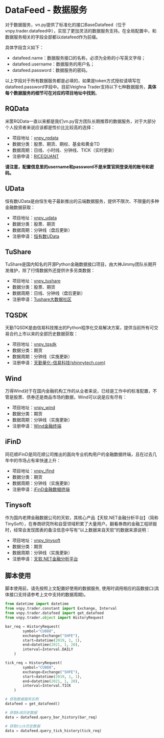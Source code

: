 # DataFeed - 数据服务


对于数据服务，vn.py提供了标准化的接口BaseDatafeed（位于vnpy.trader.datafeed中），实现了更加灵活的数据服务支持。在全局配置中，和数据服务相关的字段全部都以datafeed作为前缀。

具体字段含义如下：
- datafeed.name：数据服务接口的名称，必须为全称的小写英文字母；
- datafeed.username：数据服务的用户名；
- datafeed.password：数据服务的密码。

以上字段对于所有数据服务都是必填的，如果是token方式授权请填写在datafeed.password字段中。目前Veighna Trader支持以下七种数据服务，**具体每个数据服务的细节可在对应的项目地址中找到**。

## RQData

米筐RQData一直以来都是我们vn.py官方团队长期推荐的数据服务，对于大部分个人投资者来说应该都是性价比比较高的选择：
- 项目地址：[vnpy_rqdata](https://github.com/vnpy/vnpy_rqdata)
- 数据分类：股票、期货、期权、基金和黄金TD
- 数据周期：日线、小时线、分钟线、TICK（实时更新）
- 注册申请：[RICEQUANT](https://www.ricequant.com/welcome/purchase?utm_source=vnpy)

**请注意，配置信息里的username和password不是米筐官网登录用的账号和密码。**


## UData

恒有数UData是由恒生电子最新推出的云端数据服务，提供不限次、不限量的多种金融数据获取：
- 项目地址：[vnpy_udata](https://github.com/vnpy/vnpy_udata)
- 数据分类：股票、期货
- 数据周期：分钟线（盘后更新）
- 注册申请：[恒有数UData](https://udata.hs.net/home)


## TuShare

TuShare是国内知名的开源Python金融数据接口项目，由大神Jimmy团队长期开发维护，除了行情数据外还提供许多另类数据：
- 项目地址：[vnpy_tushare](https://www.github.com/vnpy/vnpy_tushare)
- 数据分类：股票、期货
- 数据周期：日线、分钟线（盘后更新）
- 注册申请：[Tushare大数据社区](https://tushare.pro/)


## TQSDK
天勤TQSDK是由信易科技推出的Python程序化交易解决方案，提供当前所有可交易合约上市以来的全部历史数据获取：
- 项目地址：[vnpy_tqsdk](https://github.com/vnpy/vnpy_tqsdk)
- 数据分类：期货
- 数据周期：分钟线（实施更新）
- 注册申请：[天勤量化-信易科技(shinnytech.com)](https://www.shinnytech.com/tianqin)


## Wind
万得Wind对于在国内金融机构工作的从业者来说，已经是工作中的标准配置，不管是股票、债券还是商品市场的数据，Wind可以说是应有尽有：
- 项目地址：[vnpy_wind](https://github.com/vnpy/vnpy_wind)
- 数据分类：期货
- 数据周期：分钟线（实施更新）
- 注册申请：[Wind金融终端](https://www.wind.com.cn/newsite/wft.html)

## iFinD
同花顺iFinD是同花顺公司推出的面向专业机构用户的金融数据终端，且在过去几年中的市场占有率快速上升：
- 项目地址：[vnpy_ifind](https://github.com/vnpy/vnpy_ifind)
- 数据分类：期货
- 数据周期：分钟线（实施更新）
- 注册申请：[iFinD金融数据终端](http://www.51ifind.com/)

## Tinysoft
作为国内老牌金融数据公司的天软，其核心产品【天软.NET金融分析平台】（简称TinySoft），在券商研究所和自营领域积累了大量用户。翻看券商的金融工程研报时，经常会发现图表的备注信息中写有“以上数据来自天软”的数据来源说明：
- 项目地址：[vnpy_tinysoft](https://github.com/vnpy/vnpy_tinysoft)
- 数据分类：期货
- 数据周期：分钟线（实施更新）
- 注册申请：[天软.NET金融分析平台](http://www.tinysoft.com.cn/TSDN/HomePage.tsl)

## 脚本使用
脚本使用前，请先按照上文配置好使用的数据服务, 使用时调用相应的函数接口(具体接口支持请参考上文中支持的数据周期)。
```python 3
from datetime import datetime
from vnpy.trader.constant import Exchange, Interval
from vnpy.trader.datafeed import get_datafeed
from vnpy.trader.object import HistoryRequest

bar_req = HistoryRequest(
        symbol="CU888",
        exchange=Exchange("SHFE"),
        start=datetime(2019, 1, 1),
        end=datetime(2021, 1, 20),
        interval=Interval.DAILY
    )

tick_req = HistoryRequest(
        symbol="CU888",
        exchange=Exchange("SHFE"),
        start=datetime(2019, 1, 1),
        end=datetime(2021, 1, 20),
        interval=Interval.TICK
    )

# 获取数据服务实例
datafeed = get_datafeed()

# 获取k线历史数据
data = datafeed.query_bar_history(bar_req)

# 获取tick历史数据
data = datafeed.query_tick_history(tick_req)
```